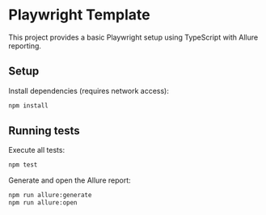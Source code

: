 # Playwright Template

This project provides a basic Playwright setup using TypeScript with Allure reporting.

## Setup

Install dependencies (requires network access):

```bash
npm install
```

## Running tests

Execute all tests:

```bash
npm test
```

Generate and open the Allure report:

```bash
npm run allure:generate
npm run allure:open
```

